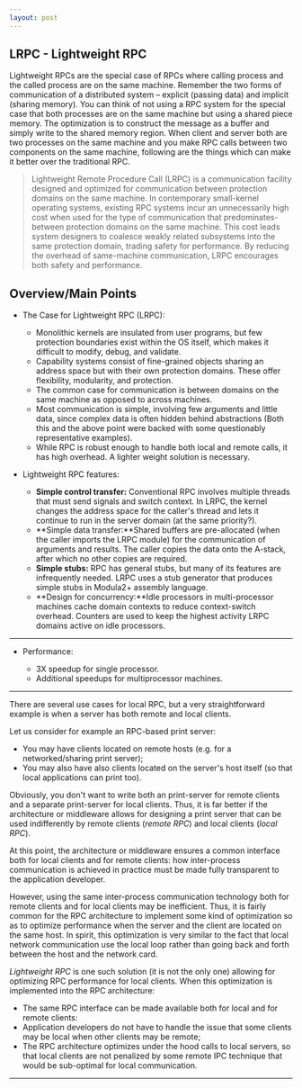 ```yaml
---
layout: post
---
```




## LRPC - Lightweight RPC

Lightweight RPCs are the special case of RPCs where calling process and the called process are on the same machine. Remember the two forms of communication of a distributed system – explicit (passing data) and implicit (sharing memory). You can think of not using a RPC system for the special case that both processes are on the same machine but using a shared piece memory. The optimization is to construct the message as a buffer and simply write to the shared memory region. When client and server both are two processes on the same machine and you make RPC calls between two components on the same machine, following are the things which can make it better over the traditional RPC.

> Lightweight Remote Procedure Call (LRPC) is a communication facility designed and optimized for communication between protection domains on the same machine. In contemporary small-kernel operating systems, existing RPC systems incur an unnecessarily high cost when used for the type of communication that predominates-between protection domains on the same machine. This cost leads system designers to coalesce weakly related subsystems into the same protection domain, trading safety for performance. By reducing the overhead of same-machine communication, LRPC encourages both safety and performance.

## Overview/Main Points

- The Case for Lightweight RPC (LRPC):

  - Monolithic kernels are insulated from user programs, but few protection boundaries exist within the OS itself, which makes it difficult to modify, debug, and validate.
  - Capability systems consist of fine-grained objects sharing an address space but with their own protection domains. These offer flexibility, modularity, and protection.
  - The common case for communication is between domains on the same machine as opposed to across machines.
  - Most communication is simple, involving few arguments and little data, since complex data is often hidden behind abstractions (Both this and the above point were backed with some questionably representative examples).
  - While RPC is robust enough to handle both local and remote calls, it has high overhead. A lighter weight solution is necessary.

  

- Lightweight RPC features:

  - **Simple control transfer:** Conventional RPC involves multiple threads that must send signals and switch context. In LRPC, the kernel changes the address space for the caller's thread and lets it continue to run in the server domain (at the same priority?).
  - **Simple data transfer:**Shared buffers are pre-allocated (when the caller imports the LRPC module) for the communication of arguments and results. The caller copies the data onto the A-stack, after which no other copies are required.
  - **Simple stubs:** RPC has general stubs, but many of its features are infrequently needed. LRPC uses a stub generator that produces simple stubs in Modula2+ assembly language.
  - **Design for concurrency:**Idle processors in multi-processor machines cache domain contexts to reduce context-switch overhead. Counters are used to keep the highest activity LRPC domains active on idle processors.

---

- Performance:

  - 3X speedup for single processor.
  - Additional speedups for multiprocessor machines.

---

There are several use cases for local RPC, but a very straightforward example is when a server has both remote and local clients.

Let us consider for example an RPC-based print server:

- You may have clients located on remote hosts (e.g. for a networked/sharing print server);
- You may also have also clients located on the server's host itself (so that local applications can print too).

Obviously, you don't want to write both an print-server for remote clients and a separate print-server for local clients. Thus, it is far better if the architecture or middleware allows for designing a print server that can be used indifferently by remote clients (*remote RPC*) and local clients (*local RPC*).

At this point, the architecture or middleware ensures a common interface both for local clients and for remote clients: how inter-process communication is achieved in practice must be made fully transparent to the application developer.

However, using the same inter-process communication technology both for remote clients and for local clients may be inefficient. Thus, it is fairly common for the RPC architecture to implement some kind of optimization so as to optimize performance when the server and the client are located on the same host. In spirit, this optimization is very similar to the fact that local network communication use the local loop rather than going back and forth between the host and the network card.

*Lightweight RPC* is one such solution (it is not the only one) allowing for optimizing RPC performance for local clients. When this optimization is implemented into the RPC architecture:

- The same RPC interface can be made available both for local and for remote clients:
- Application developers do not have to handle the issue that some clients may be local when other clients may be remote;
- The RPC architecture optimizes under the hood calls to local servers, so that local clients are not penalized by some remote IPC technique that would be sub-optimal for local communication.

---
